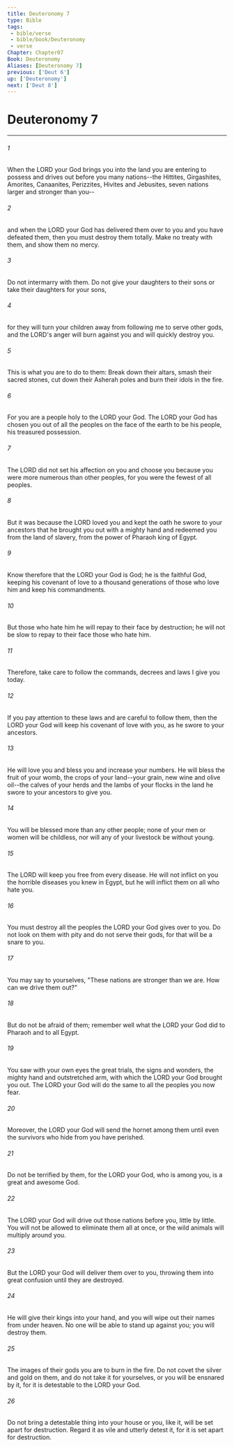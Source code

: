 ```yaml
---
title: Deuteronomy 7
type: Bible
tags:
 - bible/verse
 - bible/book/Deuteronomy
 - verse
Chapter: Chapter07
Book: Deuteronomy
Aliases: [Deuteronomy 7]
previous: ['Deut 6']
up: ['Deuteronomy']
next: ['Deut 8']
---
```

# Deuteronomy 7

***


###### 1 
When the LORD your God brings you into the land you are entering to possess and drives out before you many nations--the Hittites, Girgashites, Amorites, Canaanites, Perizzites, Hivites and Jebusites, seven nations larger and stronger than you-- 

###### 2 
and when the LORD your God has delivered them over to you and you have defeated them, then you must destroy them totally. Make no treaty with them, and show them no mercy. 

###### 3 
Do not intermarry with them. Do not give your daughters to their sons or take their daughters for your sons, 

###### 4 
for they will turn your children away from following me to serve other gods, and the LORD's anger will burn against you and will quickly destroy you. 

###### 5 
This is what you are to do to them: Break down their altars, smash their sacred stones, cut down their Asherah poles and burn their idols in the fire. 

###### 6 
For you are a people holy to the LORD your God. The LORD your God has chosen you out of all the peoples on the face of the earth to be his people, his treasured possession. 

###### 7 
The LORD did not set his affection on you and choose you because you were more numerous than other peoples, for you were the fewest of all peoples. 

###### 8 
But it was because the LORD loved you and kept the oath he swore to your ancestors that he brought you out with a mighty hand and redeemed you from the land of slavery, from the power of Pharaoh king of Egypt. 

###### 9 
Know therefore that the LORD your God is God; he is the faithful God, keeping his covenant of love to a thousand generations of those who love him and keep his commandments. 

###### 10 
But those who hate him he will repay to their face by destruction; he will not be slow to repay to their face those who hate him. 

###### 11 
Therefore, take care to follow the commands, decrees and laws I give you today. 

###### 12 
If you pay attention to these laws and are careful to follow them, then the LORD your God will keep his covenant of love with you, as he swore to your ancestors. 

###### 13 
He will love you and bless you and increase your numbers. He will bless the fruit of your womb, the crops of your land--your grain, new wine and olive oil--the calves of your herds and the lambs of your flocks in the land he swore to your ancestors to give you. 

###### 14 
You will be blessed more than any other people; none of your men or women will be childless, nor will any of your livestock be without young. 

###### 15 
The LORD will keep you free from every disease. He will not inflict on you the horrible diseases you knew in Egypt, but he will inflict them on all who hate you. 

###### 16 
You must destroy all the peoples the LORD your God gives over to you. Do not look on them with pity and do not serve their gods, for that will be a snare to you. 

###### 17 
You may say to yourselves, "These nations are stronger than we are. How can we drive them out?" 

###### 18 
But do not be afraid of them; remember well what the LORD your God did to Pharaoh and to all Egypt. 

###### 19 
You saw with your own eyes the great trials, the signs and wonders, the mighty hand and outstretched arm, with which the LORD your God brought you out. The LORD your God will do the same to all the peoples you now fear. 

###### 20 
Moreover, the LORD your God will send the hornet among them until even the survivors who hide from you have perished. 

###### 21 
Do not be terrified by them, for the LORD your God, who is among you, is a great and awesome God. 

###### 22 
The LORD your God will drive out those nations before you, little by little. You will not be allowed to eliminate them all at once, or the wild animals will multiply around you. 

###### 23 
But the LORD your God will deliver them over to you, throwing them into great confusion until they are destroyed. 

###### 24 
He will give their kings into your hand, and you will wipe out their names from under heaven. No one will be able to stand up against you; you will destroy them. 

###### 25 
The images of their gods you are to burn in the fire. Do not covet the silver and gold on them, and do not take it for yourselves, or you will be ensnared by it, for it is detestable to the LORD your God. 

###### 26 
Do not bring a detestable thing into your house or you, like it, will be set apart for destruction. Regard it as vile and utterly detest it, for it is set apart for destruction. 
